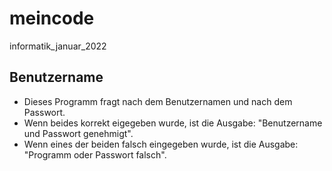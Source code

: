 # meincode
informatik_januar_2022

## Benutzername

- Dieses Programm fragt nach dem Benutzernamen und nach dem Passwort.
- Wenn beides korrekt eigegeben wurde, ist die Ausgabe: "Benutzername und Passwort genehmigt".
- Wenn eines der beiden falsch eingegeben wurde, ist die Ausgabe: "Programm oder Passwort falsch".
